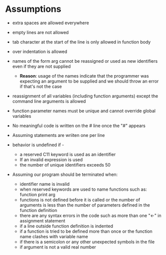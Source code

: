 # Assumptions

- extra spaces are allowed everywhere
- empty lines are not allowed
- tab character at the start of the line is only allowed in function body
- over indentation is allowed
- names of the form arg<number> cannot be reassigned or used as new identifiers even if they are not supplied
    - **Reason**: usage of the names indicate that the programmer was expecting an argument to be supplied and we should throw an error if that's not the case
- reassignment of all variables (including function arguments) except the command line arguments is allowed
- function parameter names must be unique and cannot override global variables
- No meaningful code is written on the # line once the "#" appears
- Assuming statements are wriiten one per line

- behavior is undefined if -
    - a reserved C11 keyword is used as an identifier
    - If an invalid expression is used
    - the number of unique identifiers exceeds 50

- Assuming our program should be terminated when:
    - identifier name is invalid
    - when reserved keywords are used to name functions such as:
        function
        print
        arg<number>
    - functions is not defined before it is called or the number of arguments is less than the number of parameters defined in the function definition
    - there are any syntax errors in the code such as more than one "<-" in assignment statement
    - if a line outside function definition is indented
    - if a function is tried to be defined more than once or the function name clashes with variable name
    - if there is a semicolon or any other unexpected symbols in the file
    - if argument is not a valid real number

